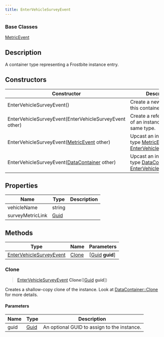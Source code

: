 ```yaml
---
title: EnterVehicleSurveyEvent
---
```

### Base Classes

[MetricEvent](/vext/ref/fb/metricevent/)

## Description

A container type representing a Frostbite instance entry.

## Constructors

| Constructor                                                                        | Description                                                                                                                           |
| ---------------------------------------------------------------------------------- | ------------------------------------------------------------------------------------------------------------------------------------- |
| EnterVehicleSurveyEvent()                                                          | Create a new instance of this container type.                                                                                         |
| EnterVehicleSurveyEvent(EnterVehicleSurveyEvent other)                             | Create a reference copy of an instance of the same type.                                                                              |
| EnterVehicleSurveyEvent([MetricEvent](/vext/ref/fb/metricevent/) other)                          | Upcast an instance of type [MetricEvent](/vext/ref/fb/metricevent/) to [EnterVehicleSurveyEvent](/vext/ref/fb/entervehiclesurveyevent/).                          |
| EnterVehicleSurveyEvent([DataContainer](/vext/ref/shared/class/datacontainer) other) | Upcast an instance of type [DataContainer](/vext/ref/shared/class/datacontainer) to [EnterVehicleSurveyEvent](/vext/ref/fb/entervehiclesurveyevent/). |

## Properties

| Name             | Type                              | Description |
| ---------------- | --------------------------------- | ----------- |
| vehicleName      | string                            |             |
| surveyMetricLink | [Guid](/vext/ref/shared/class/guid) |             |

## Methods

| Type                                               | Name            | Parameters                                     |
| -------------------------------------------------- | --------------- | ---------------------------------------------- |
| [EnterVehicleSurveyEvent](/vext/ref/fb/entervehiclesurveyevent/) | [Clone](#clone) | \[[Guid](/vext/ref/shared/class/guid) **guid**\] |

### Clone

> [EnterVehicleSurveyEvent](/vext/ref/fb/entervehiclesurveyevent/) **Clone**(\[[Guid](/vext/ref/shared/class/guid) **guid**\])

Creates a shallow-copy clone of the instance. Look at [DataContainer::Clone](/vext/ref/shared/class/datacontainer#clone) for more details.

#### Parameters

| Name | Type         | Description                                 |
| ---- | ------------ | ------------------------------------------- |
| guid | [Guid](/vext/ref/shared/class/guid/) | An optional GUID to assign to the instance. |
